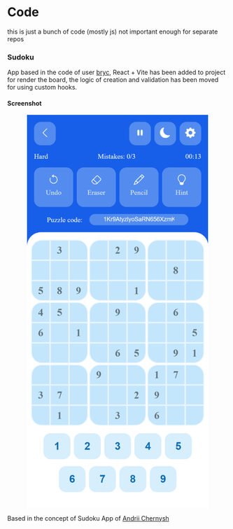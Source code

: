 # Code

this is just a bunch of code (mostly js) not important enough for separate repos

### Sudoku

App based in the code of user [bryc](https://github.com/bryc/code), React + Vite
has been added to project for render the board, the logic of creation and validation
has been moved for using custom hooks.

#### Screenshot

<p align="center">
<img alt="Screenshoot" src="./sudoku/docs/Screenshoot.png" width="414">
</p>

Based in the concept of Sudoku App of [Andrii Chernysh](https://dribbble.com/shots/16990994-Concept-for-Sudoku-App)